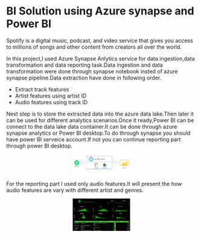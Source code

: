 # BI Solution using Azure synapse and Power BI

Spotify is a digital music, podcast, and video service that gives you access to millions of songs and other content from creators all over the world.

In this project,I used Azure Synapse Anlytics service for data ingestion,data transformation and data reporting task.Data ingestion and data transformation were done through synapse notebook insted of azure synapse pipeline.Data extraction have done in following order.

 - Extract track features
 - Artist features using artist ID
 - Audio features using track ID

Next step is to store the extrscted data into the azure data lake.Then later it can be used for different analytics scenarios.Once it ready,Power BI can be connect to the data lake data container.It can be done through azure synapse analytics or Power BI desktop.To do through synapse you should have power BI serveice account.If not you can continue reporting part through power BI desktop.


<p align="center">
  <img width="30%" height="40%" src="Images/architecture.png">
</p>

For the reporting part I used only audio features.It will present the how audio features are vary with different artist and genres.

<p align="center">
  <img width="30%" height="40%" src="Images/audio features.png">
</p>


